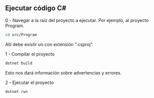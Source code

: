 ## Ejecutar código C#


0 - Navegar a la raiz del proyecto a ejecutar. Por ejemplo, al proyecto Program.

```bash
cd src/Program
```

Allí debe existir un con extensión ".csproj".

1 - Compilar el proyecto

```bash
dotnet build
```

Esto nos dará información sobre advertencias y errores.

2 - Ejecutar el proyecto

```bash
dotnet run
```
